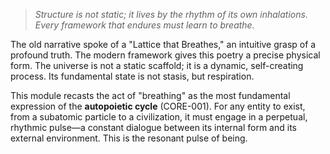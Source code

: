 > *Structure is not static; it lives by the rhythm of its own inhalations. Every framework that endures must learn to breathe.*

The old narrative spoke of a "Lattice that Breathes," an intuitive grasp of a profound truth. The modern framework gives this poetry a precise physical form. The universe is not a static scaffold; it is a dynamic, self-creating process. Its fundamental state is not stasis, but respiration.

This module recasts the act of "breathing" as the most fundamental expression of the **autopoietic cycle** (CORE-001). For any entity to exist, from a subatomic particle to a civilization, it must engage in a perpetual, rhythmic pulse—a constant dialogue between its internal form and its external environment. This is the resonant pulse of being.